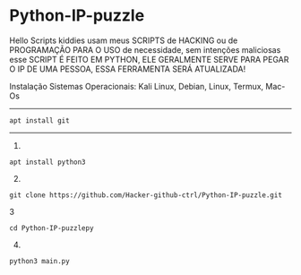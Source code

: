 # Python-IP-puzzle
Hello Scripts kiddies usam meus SCRIPTS de HACKING ou de PROGRAMAÇÃO PARA O USO de necessidade, sem intenções maliciosas
esse SCRIPT É FEITO EM PYTHON, ELE GERALMENTE SERVE PARA PEGAR O IP DE UMA PESSOA, ESSA FERRAMENTA SERÁ ATUALIZADA!

Instalação
Sistemas Operacionais: Kali Linux, Debian, Linux, Termux, Mac-Os
____________________
 ```               
 apt install git   
 ```              
____________________
1.
```
apt install python3
```
2.
```
git clone https://github.com/Hacker-github-ctrl/Python-IP-puzzle.git
```
3
```
cd Python-IP-puzzlepy
```
4.
```
python3 main.py
```



